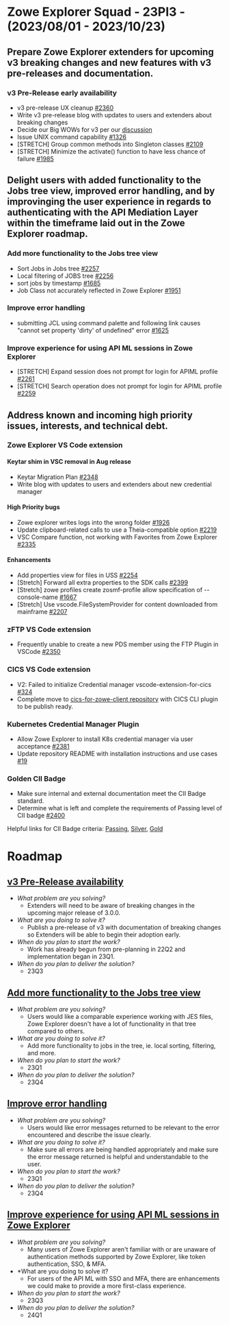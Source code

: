 # Zowe Explorer Squad - 23PI3 - (2023/08/01 - 2023/10/23)

## Prepare Zowe Explorer extenders for upcoming v3 breaking changes and new features with v3 pre-releases and documentation.

### v3 Pre-Release early availability

- v3 pre-release UX cleanup [#2360](https://github.com/zowe/vscode-extension-for-zowe/issues/2360)
- Write v3 pre-release blog with updates to users and extenders about breaking changes
- Decide our Big WOWs for v3 per our [discussion](https://github.com/zowe/vscode-extension-for-zowe/discussions/2391#discussioncomment-6552494)
- Issue UNIX command capability [#1326](https://github.com/zowe/vscode-extension-for-zowe/issues/1326)
- [STRETCH] Group common methods into Singleton classes [#2109](https://github.com/zowe/vscode-extension-for-zowe/issues/2109)
- [STRETCH] Minimize the activate() function to have less chance of failure [#1985](https://github.com/zowe/vscode-extension-for-zowe/issues/1985)

## Delight users with added functionality to the Jobs tree view, improved error handling, and by improvinging the user experience in regards to authenticating with the API Mediation Layer within the timeframe laid out in the Zowe Explorer roadmap.

### Add more functionality to the Jobs tree view

- Sort Jobs in Jobs tree [#2257](https://github.com/zowe/vscode-extension-for-zowe/issues/2257)
- Local filtering of JOBS tree [#2256](https://github.com/zowe/vscode-extension-for-zowe/issues/2256)
- sort jobs by timestamp [#1685](https://github.com/zowe/vscode-extension-for-zowe/issues/1685)
- Job Class not accurately reflected in Zowe Explorer [#1951](https://github.com/zowe/vscode-extension-for-zowe/issues/1951)
 
### Improve error handling

- submitting JCL using command palette and following link causes "cannot set property 'dirty' of undefined" error [#1625](https://github.com/zowe/vscode-extension-for-zowe/issues/1625)

### Improve experience for using API ML sessions in Zowe Explorer

- [STRETCH] Expand session does not prompt for login for APIML profile [#2261](https://github.com/zowe/vscode-extension-for-zowe/issues/2261)
- [STRETCH] Search operation does not prompt for login for APIML profile [#2259](https://github.com/zowe/vscode-extension-for-zowe/issues/2259)

## Address known and incoming high priority issues, interests, and technical debt.

### Zowe Explorer VS Code extension

#### Keytar shim in VSC removal in Aug release

- Keytar Migration Plan [#2348](https://github.com/zowe/vscode-extension-for-zowe/issues/2348)
- Write blog with updates to users and extenders about new credential manager

#### High Priority bugs 

- Zowe explorer writes logs into the wrong folder [#1926](https://github.com/zowe/vscode-extension-for-zowe/issues/1926)
- Update clipboard-related calls to use a Theia-compatible option [#2219](https://github.com/zowe/vscode-extension-for-zowe/issues/2219)
- VSC Compare function, not working with Favorites from Zowe Explorer [#2335](https://github.com/zowe/vscode-extension-for-zowe/issues/2335)

#### Enhancements
 
- Add properties view for files in USS [#2254](https://github.com/zowe/vscode-extension-for-zowe/issues/2254)
- [Stretch] Forward all extra properties to the SDK calls [#2399](https://github.com/zowe/vscode-extension-for-zowe/issues/2399)
- [Stretch] zowe profiles create zosmf-profile allow specification of --console-name [#1667](https://github.com/zowe/vscode-extension-for-zowe/issues/1667)
- [Stretch] Use vscode.FileSystemProvider for content downloaded from mainframe [#2207](https://github.com/zowe/vscode-extension-for-zowe/issues/2207)

### zFTP VS Code extension

- Frequently unable to create a new PDS member using the FTP Plugin in VSCode [#2350](https://github.com/zowe/vscode-extension-for-zowe/issues/2350)
  
### CICS VS Code extension

- V2: Failed to initialize Credential manager vscode-extension-for-cics [#324](https://github.com/zowe/vscode-extension-for-cics/issues/324)
- Complete move to [cics-for-zowe-client repository](https://github.com/zowe/cics-for-zowe-client) with CICS CLI plugin to be publish ready.

### Kubernetes Credential Manager Plugin

- Allow Zowe Explorer to install K8s credential manager via user acceptance [#2381](https://github.com/zowe/vscode-extension-for-zowe/issues/2381)
- Update repository README with installation instructions and use cases [#19](https://github.com/zowe/zowe-cli-secrets-for-kubernetes/issues/19)

### Golden CII Badge

- Make sure internal and external documentation meet the CII Badge standard.
- Determine what is left and complete the requirements of Passing level of CII badge [#2400](https://github.com/zowe/vscode-extension-for-zowe/issues/2400)
  
Helpful links for CII Badge criteria:
[Passing](https://bestpractices.coreinfrastructure.org/en/criteria/0), 
[Silver](https://bestpractices.coreinfrastructure.org/en/criteria/1), 
[Gold](https://bestpractices.coreinfrastructure.org/en/criteria/2)

# Roadmap

## [v3 Pre-Release availability](https://github.com/zowe/vscode-extension-for-zowe/issues/2070)

- *What problem are you solving?*
  - Extenders will need to be aware of breaking changes in the upcoming major release of 3.0.0.
- *What are you doing to solve it?*
  - Publish a pre-release of v3 with documentation of breaking changes so Extenders will be able to begin their adoption early.
- *When do you plan to start the work?*
  - Work has already begun from pre-planning in 22Q2 and implementation began in 23Q1.
- *When do you plan to deliver the solution?*
  - 23Q3 

## [Add more functionality to the Jobs tree view](https://github.com/zowe/vscode-extension-for-zowe/issues/1597)

- *What problem are you solving?*
  - Users would like a comparable experience working with JES files, Zowe Explorer doesn't have a lot of functionality in that tree compared to others.
- *What are you doing to solve it?*
  - Add more functionality to jobs in the tree, ie. local sorting, filtering, and more.
- *When do you plan to start the work?*
  - 23Q1
- *When do you plan to deliver the solution?*
  - 23Q4

## [Improve error handling](https://github.com/zowe/vscode-extension-for-zowe/issues/1982)

- *What problem are you solving?*
  - Users would like error messages returned to be relevant to the error encountered and describe the issue clearly.
- *What are you doing to solve it?*
  - Make sure all errors are being handled appropriately and make sure the error message returned is helpful and understandable to the user.
- *When do you plan to start the work?*
  - 23Q1
- *When do you plan to deliver the solution?*
  - 23Q4

## [Improve experience for using API ML sessions in Zowe Explorer](https://github.com/zowe/vscode-extension-for-zowe/issues/2252)

- *What problem are you solving?*
  - Many users of Zowe Explorer aren't familiar with or are unaware of authentication methods supported by Zowe Explorer, like token authentication, SSO, & MFA. 
- *What are you doing to solve it?
  - For users of the API ML with SSO and MFA, there are enhancements we could make to provide a more first-class experience.
- *When do you plan to start the work?*
  - 23Q3
- *When do you plan to deliver the solution?*
  - 24Q1
